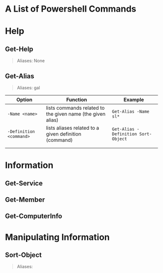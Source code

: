 # A List of Powershell Commands

# Help

## Get-Help
> Aliases: None

## Get-Alias
> Aliases: gal

| Option | Function | Example |
| ------ | -------- | ------- |
| `-Name <name>` | lists commands related to the given name (the given alias) | `Get-Alias -Name sl*` |
| `-Definition <command>` | lists aliases related to a given definition (command) | `Get-Alias -Definition Sort-Object` |
|  |  |  |
|  |  |  |

##

# Information

## Get-Service

## Get-Member

## Get-ComputerInfo

# Manipulating Information

## Sort-Object
> Aliases: 

## 
